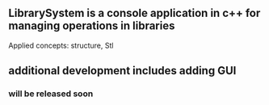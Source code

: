 ## LibrarySystem is a console application in c++ for managing operations in libraries 
Applied concepts: structure, Stl
## additional development includes adding GUI
### will be released soon
